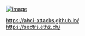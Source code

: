 
[![image](https://github.com/user-attachments/assets/0fe603cc-1fc0-447c-9a40-7769140207c8)](https://ahoi-attacks.github.io/)


https://ahoi-attacks.github.io/  
https://sectrs.ethz.ch/  

